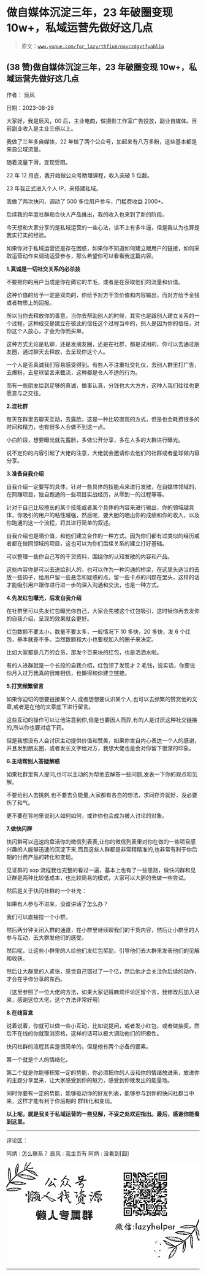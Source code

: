 # 做自媒体沉淀三年，23 年破圈变现 10w+，私域运营先做好这几点

> 原文：[`www.yuque.com/for_lazy/thfiu8/nayczdgvtfyablip`](https://www.yuque.com/for_lazy/thfiu8/nayczdgvtfyablip)

## (38 赞)做自媒体沉淀三年，23 年破圈变现 10w+，私域运营先做好这几点

作者： 辰风

日期：2023-08-28

大家好，我是辰风，00 后，主业电商，做摄影工作室广告投放，副业自媒体。目前副业收入是主业三倍以上。

我做了三年多自媒体，22 年做了两个公众号，加起来有八万多粉，这些基本都是来自公域流量。

随着流量下滑，变现受阻。

22 年 12 月底，我开始做公众号助理课程，收入突破 5 位数。

23 年我正式进入个人 IP，来搭建私域。

我做了两次快闪，调动了 500 多位用户参与，门槛费收益 2000+。

后续我的年度社群和合伙人产品推出，我的收入也来到了新的阶段。

今天想和大家分享的是私域运营的一些心法，谈不上有多牛逼，但是我认为也算是我实打实的经验。

如果你对于私域运营还是存在困惑，如果你不知道如何建立跟用户的链接，如何采取运营动作来调动运营参与，那么希望你可以看看我这篇内容。

**1.真诚是一切社交关系的必杀技**

不要把你的用户当成是你在薅它的羊毛，或者是在获取他们的流量和价值。

这种价值的给予一定是双向的，你给予对方干货价值和内容输出，而对方给予金钱或者物质上的回报。

所以当你去释放你的善意，当你去帮助别人的时候，其实也是跟别人建立关系的一个过程，这种成交是建立在彼此的信任这个过程当中的，别人是因为你的信任，对你这个人放心，才会为你而买单。

这种方式无论是私聊，还是发朋友圈，还是在社群，都是试用的，你可以去通过朋友圈，通过聊天去释放，去呈现你这个人。

一个人是否真诚我们容易感受得到。有些人不注重社交礼仪，去别人群里打广告，去爆粉，去星球留言来截流，这种都是令人不适的行为。

而有一些朋友给到足够的真诚，做事认真，分钱也大大方方，这种人我们往往也更愿意与之交往。

**2.混社群**

每天在群里去聊天互动，去露脸，这是一种比较直观的方式，但是也会耗费很多的时间和精力，也有很多人会做不到这一点。

小白阶段，想要曝光就先露脸，多做公开分享，多在人多的大群进行曝光。

说不定你的内容引起了大佬的注意，大佬就会邀请你去他们的社群或者星球做内容分享。

**3.准备自我介绍**

自我介绍一定要写的具体，针对一些具体的技能点来进行发散，在自媒体领域的，在网赚项目，独自跑通的一些项目实战经历，从零到一的过程等等。

针对于自己比较擅长的某个技能或者某个具体的内容来进行输出，你的领域越具体，你吸引的用户的粘性越强，然后呢，要大胆的晒出你的成绩和你的收入，以及你跑通的这一个流程，将其进行简单的叙述。

自我介绍也是晒价值，和他们建立合作的一种方式。因为你们都有过类似的经历或者都在做同领域的项目，这也可以为你们后续关系的建立打好基础。

可以整理一些你自己写的干货资料，围绕你的认知发散的内容和产品。

这些内容你是可以去送给别人的，也可以作为一种沟通的桥梁，在这里头适当的去放一些钩子，给用户留一些悬念和疑惑的点，留一些卡点的问题在里头，这样的话才能吸引用户跟你进行进一步的深入沟通和交流，也是一种方式。

**4.先发红包曝光，后发自我介绍**

在社群里可以先发红包曝光你自己，大家会先被这个红包吸引，这时候你再去发你的自我介绍，呈现的效果就会更好。

红包数额不要太小，数量不要太多，一般情况下 10 多快，20 多快，发 6 个红包，基本就差不多。当然数额和大小也要视加入的圈子来决定。

比如大家都是几万的会员，那发个百来块的红包，也是洒洒水啦。

有的人进群就是一个长段的自我介绍，红包领了发现才 2 毛钱，说实话，你要说你月入过万我真的很难相信，也懒得和你建立链接。

**5.打赏频繁留言**

如果你迫切的想要链接某个人,或者想想要认识某个人,也可以去频繁的赞赏他的文章,或者是在他的文章底下进行留言。

这些互动的操作可以让他注意到你,但是也要因人而异,有的人是讨厌这种社交链接的,所以你也要对症下药。

但是我想没有人会讨厌主动提供价值和赞美，如果你发自内心表达一个人的感谢，并且发到朋友圈，或者发长文字给对方，我想大佬也是会对你留下很深的印象。

**6.主动帮别人答疑解惑**

如果社群里有人提问,也可以主动的为帮他去解答一些问题,发表一下你的观点和见解。

不要给别人去挑刺,也不要去负能量,大家都有各自的想法，求同存异就好，没必要伤了和气。

更不要在背地里说别人如何如何，或许你也会成为被人讨论的对象。

**7.做快闪群**

快闪群可以迅速的盘活你的微信列表表,让你的微信列表里对你在做的一些项目感兴趣的人能够迅速的沉淀下来,而且这些人群都是非常精精准的,也非常有利于你后期的付费产品的转化和变现。

见证群的 sop 流程我也完整的看过一遍，基本上也有了一些思路，做快闪群和见证群是两种比较低成本，也比较简易的模式，大家可以大胆的去做一些尝试。

然后是关于快闪社群的一个补充：

如果有人参与不进来，没谁讲话了怎么办？

我们可以直接拉一个小群。

然后两分钟关闭入群的通道，在小群里继续聊我们的干货内容，然后让小群里的人参与互动，去大群发他们的感受。

然后呢，让这些小群里的人给他们发红包奖励，引导他们去大群里发表他们的见解和收获。

然后让大群里的人紧张，感觉自己错过了一个亿，然后他才会关注你后续的动作，才会在乎你分享的东西。

（这里参照了一位大佬的方法，如果大家记得麻烦评论区留个言，我修改后加入进来，感谢这位大佬，这个方法非常好用）

**8.在线盲盒**

说着说着，你就可以做一些小互动，比如说提问，或者发小红包，或者做抽奖，然后不在线的你就取消资格，这样的话可以极大调动他们的积极性。

快闪社群的流程其实是很简单的，但是他有两个必备的要素。

第一个就是个人的情绪化，

第二个就是你能够积累一定的势能，你必须把你的人设和你的情绪放进来，放进你的主题分享里来，让大家感受到你的魅力，感受到你散发出的能量场。

同时你要有一定的势能，能够驱动你的好友列表，能够参与到你的快闪社群当中来，这样才能有利于你后期的 群转化和变现。

**以上呢，就是我关于私域运营的一些见解，不妥之处欢迎指出。最后，感谢你能看到这里。**

* * *

评论区：

阿炳 : 怎么联系？
辰风 : 我主页有
阿炳 : 没看到[囧]

![](img/1c37d505930596d12a88ab23e11aa07a.png)

* * *